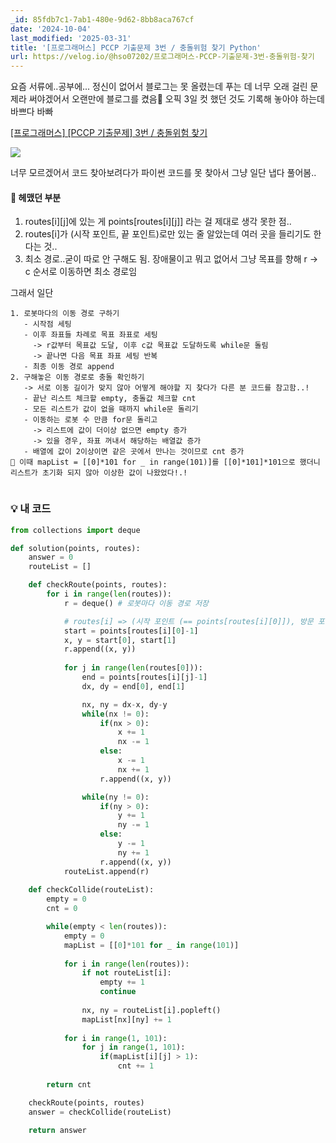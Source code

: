 ```yaml
---
_id: 85fdb7c1-7ab1-480e-9d62-8bb8aca767cf
date: '2024-10-04'
last_modified: '2025-03-31'
title: '[프로그래머스] PCCP 기출문제 3번 / 충돌위험 찾기 Python'
url: https://velog.io/@hso07202/프로그래머스-PCCP-기출문제-3번-충돌위험-찾기
---
```


요즘 서류에..공부에... 정신이 없어서 블로그는 못 올렸는데 푸는 데 너무 오래 걸린 문제라 써야겠어서 오랜만에 블로그를 켰음🤯 오픽 3일 컷 했던 것도 기록해 놓아야 하는데 바쁘다 바빠
 
[[프로그래머스] [PCCP 기출문제] 3번 / 충돌위험 찾기](https://school.programmers.co.kr/learn/courses/30/lessons/340211)

![](https://velog.velcdn.com/images/hso07202/post/8105c31b-1fbf-42dd-9e9b-e8e90d6c27ff/image.png)

너무 모르겠어서 코드 찾아보려다가 파이썬 코드를 못 찾아서 그냥 일단 냅다 풀어봄..

#### 📕 헤맸던 부분
1. routes[i][j]에 있는 게 points[routes[i][j]] 라는 걸 제대로 생각 못한 점..
2. routes[i]가 (시작 포인트, 끝 포인트)로만 있는 줄 알았는데 여러 곳을 들리기도 한다는 것..
3. 최소 경로..굳이 따로 안 구해도 됨. 장애물이고 뭐고 없어서 그냥 목표를 향해 r -> c 순서로 이동하면 최소 경로임

그래서 일단
```
1. 로봇마다의 이동 경로 구하기
   - 시작점 세팅
   - 이후 좌표들 차례로 목표 좌표로 세팅
     -> r값부터 목표값 도달, 이후 c값 목표값 도달하도록 while문 돌림
     -> 끝나면 다음 목표 좌표 세팅 반복
   - 최종 이동 경로 append
2. 구해놓은 이동 경로로 충돌 확인하기
   -> 서로 이동 길이가 맞지 않아 어떻게 해야할 지 찾다가 다른 분 코드를 참고함..!
   - 끝난 리스트 체크할 empty, 충돌값 체크할 cnt
   - 모든 리스트가 값이 없을 때까지 while문 돌리기
   - 이동하는 로봇 수 만큼 for문 돌리고
     -> 리스트에 값이 더이상 없으면 empty 증가
     -> 있을 경우, 좌표 꺼내서 해당하는 배열값 증가
   - 배열에 값이 2이상이면 같은 곳에서 만나는 것이므로 cnt 증가
📕 이때 mapList = [[0]*101 for _ in range(101)]를 [[0]*101]*101으로 했더니 리스트가 초기화 되지 않아 이상한 값이 나왔었다!.!
      
```

### 💡 내 코드
```python
from collections import deque

def solution(points, routes):
    answer = 0
    routeList = []

    def checkRoute(points, routes):
        for i in range(len(routes)):
            r = deque() # 로봇마다 이동 경로 저장

            # routes[i] => (시작 포인트 (== points[routes[i][0]]), 방문 포인트, ... , 끝 포인트)
            start = points[routes[i][0]-1]
            x, y = start[0], start[1]
            r.append((x, y))
            
            for j in range(len(routes[0])):
                end = points[routes[i][j]-1]
                dx, dy = end[0], end[1]

                nx, ny = dx-x, dy-y
                while(nx != 0):
                    if(nx > 0):
                        x += 1
                        nx -= 1
                    else:
                        x -= 1
                        nx += 1
                    r.append((x, y))

                while(ny != 0):
                    if(ny > 0):
                        y += 1
                        ny -= 1
                    else:
                        y -= 1
                        ny += 1
                    r.append((x, y))
            routeList.append(r)
    
    def checkCollide(routeList):
        empty = 0
        cnt = 0

        while(empty < len(routes)):
            empty = 0
            mapList = [[0]*101 for _ in range(101)]
            
            for i in range(len(routes)):
                if not routeList[i]:
                    empty += 1
                    continue
                
                nx, ny = routeList[i].popleft()
                mapList[nx][ny] += 1
            
            for i in range(1, 101):
                for j in range(1, 101):
                    if(mapList[i][j] > 1):
                        cnt += 1
            
        return cnt

    checkRoute(points, routes)
    answer = checkCollide(routeList)

    return answer
```